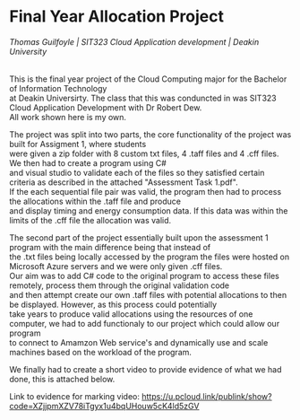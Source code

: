 # Final Year Allocation Project <br />
###### Thomas Guilfoyle | SIT323 Cloud Application development | Deakin University

This is the final year project of the Cloud Computing major for the Bachelor of Information Technology <br />
at Deakin Universirty. The class that this was conduncted in was SIT323 Cloud Application Development with Dr Robert Dew. <br />
All work shown here is my own. <br />

The project was split into two parts, the core functionality of the project was built for Assigment 1, where students <br />
were given a zip folder with 8 custom txt files, 4 .taff files and 4 .cff files. We then had to create a program using C# <br />
and visual studio to validate each of the files so they satisfied certain criteria as described in the attached "Assessment Task 1.pdf". <br />
If the each sequential file pair was valid, the program then had to process the allocations within the .taff file and produce <br />
and display timing and energy consumption data. If this data was within the limits of the .cff file the allocation was valid.

The second part of the project essentially built upon the assessment 1 program with the main difference being that instead of <br />
the .txt files being locally accessed by the program the files were hosted on Microsoft Azure servers and we were only given .cff files. <br />
Our aim was to add C# code to the original program to access these files remotely, process them through the original validation code <br />
and then attempt create our own .taff files with potential allocations to then be displayed. However, as this process could potentially <br />
take years to produce valid allocations using the resources of one computer, we had to add functionaly to our project which could allow our program <br />
to connect to Amamzon Web service's and dynamically use and scale machines based on the workload of the program.

We finally had to create a short video to provide evidence of what we had done, this is attached below.


Link to evidence for marking video: https://u.pcloud.link/publink/show?code=XZjjpmXZV78iTgyx1u4bqUHouw5cK4ld5zGV
